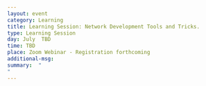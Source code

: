 ```yaml
---
layout: event
category: Learning
title: Learning Session: Network Development Tools and Tricks.
type: Learning Session
day: July  TBD
time: TBD
place: Zoom Webinar - Registration forthcoming
additional-msg:
summary:  "
"
---
```


